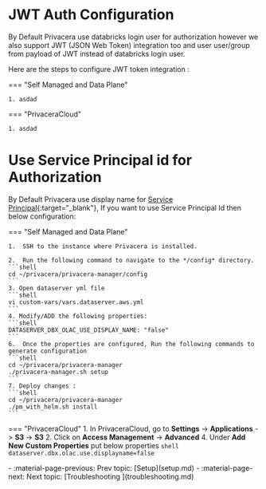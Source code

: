 

# JWT Auth Configuration 
By Default Privacera use databricks login user for authorization however we also support JWT (JSON Web Token) integration too and user user/group from payload of JWT instead of databricks login user. 

Here are the steps to configure JWT token integration : 


=== "Self Managed and Data Plane"

    1. asdad

=== "PrivaceraCloud"

    1. asdad 



# Use Service Principal id for Authorization 

By Default Privacera use display name for [Service Principal](https://docs.databricks.com/en/admin/users-groups/service-principals.html){:target="_blank"}, If you want to use Service Principal Id then below configuration:

=== "Self Managed and Data Plane"

	1.  SSH to the instance where Privacera is installed.

	2.  Run the following command to navigate to the */config* directory.
	```shell
	cd ~/privacera/privacera-manager/config
	```
	3. Open dataserver yml file 
	```shell
	vi custom-vars/vars.dataserver.aws.yml 
	```   
	4. Modify/ADD the following properties: 
	```shell 
	DATASERVER_DBX_OLAC_USE_DISPLAY_NAME: "false"
	```
	6.  Once the properties are configured, Run the following commands to generate configuration 
	```shell
	cd ~/privacera/privacera-manager
	./privacera-manager.sh setup 
	```
	7. Deploy changes : 
	```shell
	cd ~/privacera/privacera-manager
	./pm_with_helm.sh install
	```

=== "PrivaceraCloud"
	1. In PrivaceraCloud, go to **Settings** -> **Applications** -> **S3** -> **S3** 
	2. Click on  **Access Management** ->  **Advanced** 
    4. Under **Add New Custom Properties** put below properties 
	```shell 
	dataserver.dbx.olac.use.displayname=false  
	```


<div class="grid cards" markdown>
-   :material-page-previous: Prev topic: [Setup](setup.md)
-   :material-page-next: Next topic: [Troubleshooting ](troubleshooting.md)
</div>
